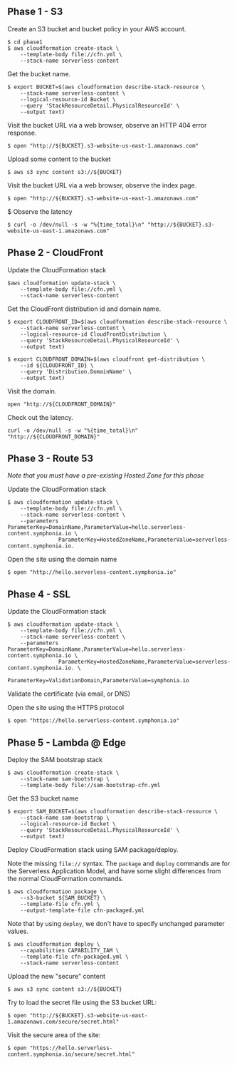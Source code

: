 ## Phase 1 - S3

Create an S3 bucket and bucket policy in your AWS account.

```
$ cd phase1
$ aws cloudformation create-stack \
    --template-body file://cfn.yml \
    --stack-name serverless-content
```

Get the bucket name.

```
$ export BUCKET=$(aws cloudformation describe-stack-resource \
    --stack-name serverless-content \
    --logical-resource-id Bucket \
    --query 'StackResourceDetail.PhysicalResourceId' \
    --output text)
```

Visit the bucket URL via a web browser, observe an HTTP 404 error response.

```
$ open "http://${BUCKET}.s3-website-us-east-1.amazonaws.com"
```

Upload some content to the bucket

```
$ aws s3 sync content s3://${BUCKET}
```

Visit the bucket URL via a web browser, observe the index page.

```
$ open "http://${BUCKET}.s3-website-us-east-1.amazonaws.com"
```

$ Observe the latency

```
$ curl -o /dev/null -s -w "%{time_total}\n" "http://${BUCKET}.s3-website-us-east-1.amazonaws.com"
```

## Phase 2 - CloudFront

Update the CloudFormation stack

```
$aws cloudformation update-stack \
    --template-body file://cfn.yml \
    --stack-name serverless-content
```

Get the CloudFront distribution id and domain name.

```
$ export CLOUDFRONT_ID=$(aws cloudformation describe-stack-resource \
    --stack-name serverless-content \
    --logical-resource-id CloudFrontDistribution \
    --query 'StackResourceDetail.PhysicalResourceId' \
    --output text)

$ export CLOUDFRONT_DOMAIN=$(aws cloudfront get-distribution \
    --id ${CLOUDFRONT_ID} \
    --query 'Distribution.DomainName' \
    --output text)
```

Visit the domain.

```
open "http://${CLOUDFRONT_DOMAIN}"
```

Check out the latency.

```
curl -o /dev/null -s -w "%{time_total}\n" "http://${CLOUDFRONT_DOMAIN}"
```

## Phase 3 - Route 53

*Note that you must have a pre-existing Hosted Zone for this phase*

Update the CloudFormation stack

```
$ aws cloudformation update-stack \
    --template-body file://cfn.yml \
    --stack-name serverless-content \
    --parameters ParameterKey=DomainName,ParameterValue=hello.serverless-content.symphonia.io \
                ParameterKey=HostedZoneName,ParameterValue=serverless-content.symphonia.io.
```

Open the site using the domain name

```
$ open "http://hello.serverless-content.symphonia.io"
```

## Phase 4 - SSL

Update the CloudFormation stack

```
$ aws cloudformation update-stack \
    --template-body file://cfn.yml \
    --stack-name serverless-content \
    --parameters ParameterKey=DomainName,ParameterValue=hello.serverless-content.symphonia.io \
                ParameterKey=HostedZoneName,ParameterValue=serverless-content.symphonia.io. \
                ParameterKey=ValidationDomain,ParameterValue=symphonia.io
```

Validate the certificate (via email, or DNS)

Open the site using the HTTPS protocol

```
$ open "https://hello.serverless-content.symphonia.io"
```

## Phase 5 - Lambda @ Edge

Deploy the SAM bootstrap stack

```
$ aws cloudformation create-stack \
    --stack-name sam-bootstrap \
    --template-body file://sam-bootstrap-cfn.yml
```

Get the S3 bucket name

```
$ export SAM_BUCKET=$(aws cloudformation describe-stack-resource \
    --stack-name sam-bootstrap \
    --logical-resource-id Bucket \
    --query 'StackResourceDetail.PhysicalResourceId' \
    --output text)
```

Deploy CloudFormation stack using SAM package/deploy.

Note the missing `file://` syntax. The `package` and `deploy` commands are for the Serverless Application Model, and have some slight differences from the normal CloudFormation commands.

```
$ aws cloudformation package \
    --s3-bucket ${SAM_BUCKET} \
    --template-file cfn.yml \
    --output-template-file cfn-packaged.yml
```

Note that by using `deploy`, we don't have to specify unchanged parameter values.

```
$ aws cloudformation deploy \
    --capabilities CAPABILITY_IAM \
    --template-file cfn-packaged.yml \
    --stack-name serverless-content
```

Upload the new "secure" content

```
$ aws s3 sync content s3://${BUCKET}
```

Try to load the secret file using the S3 bucket URL:

```
$ open "http://${BUCKET}.s3-website-us-east-1.amazonaws.com/secure/secret.html"
```

Visit the secure area of the site:

```
$ open "https://hello.serverless-content.symphonia.io/secure/secret.html"
```